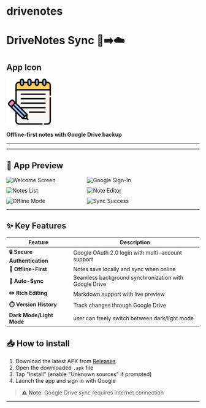 # drivenotes

# DriveNotes Sync 📱➡️☁️

## App Icon

<img src="lib/assets/images/notes_icon.png" alt="App Icon" width="120">

**Offline-first notes with Google Drive backup**

---
-----------------------------------------------------------------------

## 📱 App Preview

<div style="display: flex; flex-wrap: wrap; gap: 10px;">
  <img src="assets/screenshots/welcome.jpg" alt="Welcome Screen" width="200">
  <img src="assets/screenshots/auth.jpg" alt="Google Sign-In" width="200">
  <img src="assets/screenshots/notes_list.jpg" alt="Notes List" width="200">
  <img src="assets/screenshots/editor.jpg" alt="Note Editor" width="200">
  <img src="assets/screenshots/offline.jpg" alt="Offline Mode" width="200">
  <img src="assets/screenshots/sync_success.jpg" alt="Sync Success" width="200">
</div>

---

## ✨ Key Features

| Feature | Description |
|---------|-------------|
| **🔒 Secure Authentication** | Google OAuth 2.0 login with multi-account support |
| **📱 Offline-First** | Notes save locally and sync when online |
| **🔄 Auto-Sync** | Seamless background synchronization with Google Drive |
| **✏️ Rich Editing** | Markdown support with live preview |
| **⏱️ Version History** | Track changes through Google Drive |
| **Dark Mode/Light Mode** | user can freely switch between dark/light mode |


## 📥 How to Install
1. Download the latest APK from [Releases](https://github.com/Mohit-Smarth-Arora/driveNotes/releases/tag/v1.0.0)
2. Open the downloaded `.apk` file
3. Tap "Install" (enable "Unknown sources" if prompted)
4. Launch the app and sign in with Google

> ⚠️ **Note**: Google Drive sync requires internet connection

---
